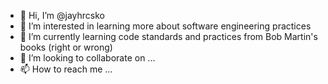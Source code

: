 - 👋 Hi, I’m @jayhrcsko
- 👀 I’m interested in learning more about software engineering practices
- 🌱 I’m currently learning code standards and practices from Bob Martin's books (right or wrong)
- 💞️ I’m looking to collaborate on ...
- 📫 How to reach me ...

<!---
jayhrcsko/jayhrcsko is a ✨ special ✨ repository because its `README.md` (this file) appears on your GitHub profile.
You can click the Preview link to take a look at your changes.
--->

